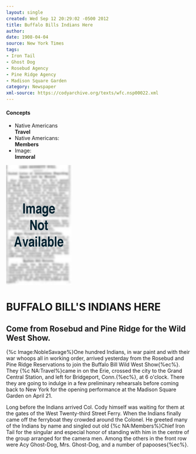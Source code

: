 ```yaml
---
layout: single
created: Wed Sep 12 20:29:02 -0500 2012
title: Buffalo Bills Indians Here
author: 
date: 1908-04-04
source: New York Times
tags:
- Iron Tail
- Ghost Dog
- Rosebud Agency
- Pine Ridge Agency
- Madison Square Garden
category: Newspaper
xml-source: https://codyarchive.org/texts/wfc.nsp00022.xml
---
```

<div class="concepts">
    <h4>Concepts</h4>
    <div class="keywords">
        <ul>
            <li>
                <span title="NA:Travel" style="background-color: transparent;">
                    <a title="NA:Travel" onmouseover="highlightSpan(this.getAttribute('title'))">
                        Native Americans
                        <br />
                        <strong>Travel</strong>
                    </a>  
                </span>
            </li>
            <li>
                <span title="NA:Members" style="background-color: transparent;">
                    <a title="NA:Members" onmouseover="highlightSpan(this.getAttribute('title'))">
                        Native Americans:
                        <br />
                        <strong>Members</strong>
                    </a>  
                </span>
            </li>
            <li>
                <span title="Image:NobleSavage" style="background-color: transparent;">
                    <a title="Image:NobleSavage" onmouseover="highlightSpan(this.getAttribute('title'))">
                        Image:
                        <br />
                        <strong>Immoral</strong>
                    </a>  
                </span>
            </li>
        </ul>
    </div>
</div>

![Image not available](/figures/default_document.png "Image not available")

# BUFFALO BILL'S INDIANS HERE

## Come from Rosebud and Pine Ridge for the Wild West Show.

{%c Image:NobleSavage%}One hundred Indians, in war paint and with their war whoops all in working order, arrived yesterday from the Rosebud and Pine Ridge Reservations to join the Buffalo Bill Wild West Show{%ec%}. They {%c NA:Travel%}came in on the Erie, crossed the city to the Grand Central Station, and left for Bridgeport, Conn.{%ec%}, at 6 o'clock. There they are going to indulge in a few preliminary rehearsals before coming back to New York for the opening performance at the Madison Square Garden on April 21.

Long before the Indians arrived Col. Cody himself was waiting for them at the gates of the West Twenty-third Street Ferry. When the Indians finally came off the ferryboat they crowded around the Colonel. He greeted many of the Indians by name and singled out old {%c NA:Members%}Chief Iron Tail for the singular and especial honor of standing with him in the centre of the group arranged for the camera men. Among the others in the front row were Acy Ghost-Dog, Mrs. Ghost-Dog, and a number of papooses{%ec%}.